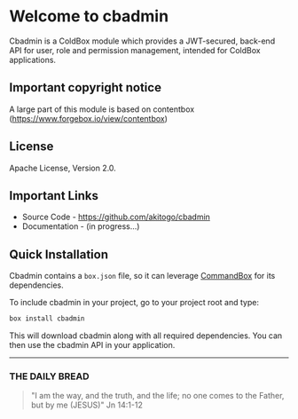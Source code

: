 ﻿# Welcome to cbadmin

Cbadmin is a ColdBox module which provides a JWT-secured, back-end API for user, role and permission management, intended for ColdBox applications.

## Important copyright notice

A large part of this module is based on contentbox (https://www.forgebox.io/view/contentbox)

## License

Apache License, Version 2.0.

## Important Links

* Source Code - https://github.com/akitogo/cbadmin
* Documentation - (in progress...)

## Quick Installation

Cbadmin contains a `box.json` file, so it can leverage [CommandBox](http://www.ortussolutions.com/products/commandbox) for its dependencies.

To include cbadmin in your project, go to your project root and type:

```bash
box install cbadmin
```

This will download cbadmin along with all required dependencies. You can then use the cbadmin API in your application.

---

### THE DAILY BREAD

 > "I am the way, and the truth, and the life; no one comes to the Father, but by me (JESUS)" Jn 14:1-12
